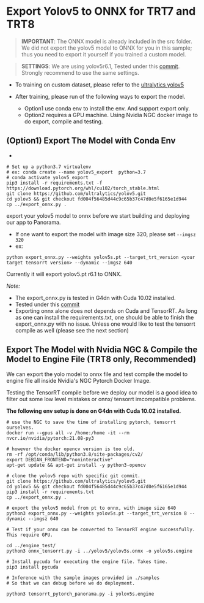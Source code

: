 # Export Yolov5 to ONNX for TRT7 and TRT8

> **IMPORTANT**: The ONNX model is already included in the src folder. We did not export the yolov5 model to ONNX for you in this sample; thus you need to export it yourself if you trained a custom model.

> **SETTINGS**: We are using yolov5r6.1, Tested under this [commit](https://github.com/ultralytics/yolov5/tree/fd004f56485d44c9c65b37c47d0e5f6165e1d944). Strongly recommend to use the same settings.

- To training on custom dataset, please refer to the [ultralytics yolov5](https://github.com/ultralytics/yolov5/blob/master/export.py)

- After training, please run of the following ways to export the model.
    - Option1 use conda env to install the env. And support export only.
    - Option2 requires a GPU machine. Using Nvidia NGC docker image to do export, compile and testing.

## (Option1) Export The Model with Conda Env
- 

```
# Set up a python3.7 virtualenv
# ex: conda create --name yolov5_export  python=3.7 
# conda activate yolov5_export
pip3 install -r requirements.txt -f https://download.pytorch.org/whl/cu102/torch_stable.html
git clone https://github.com/ultralytics/yolov5.git
cd yolov5 && git checkout fd004f56485d44c9c65b37c47d0e5f6165e1d944
cp ../export_onnx.py .
```
export your yolov5 model to onnx before we start building and deploying our app to Panorama. 
- If one want to export the model with image size 320, please set `--imgsz 320`
- ex:

```
python export_onnx.py --weights yolov5s.pt --target_trt_version <your target tensorrt version> --dynamic --imgsz 640
```

Currently it will export yolov5.pt r6.1 to ONNX. 

*Note:*
- The export_onnx.py is tested in G4dn with Cuda 10.02 installed.
- Tested under this [commit](https://github.com/ultralytics/yolov5/tree/fd004f56485d44c9c65b37c47d0e5f6165e1d944)
- Exporting onnx alone does not depends on Cuda and TensorRT. As long as one can install the requirements.txt, one should be able to finish the export_onnx.py with no issue. Unless one would like to test the tensorrt compile as well (please see the next section)

## Export The Model with Nvidia NGC & Compile the Model to Engine File (TRT8 only, Recommended)

We can export the yolo model to onnx file and test compile the model to engine file all inside Nvidia's NGC Pytorch Docker Image.

Testing the TensorRT compile before we deploy our model is a good idea to filter out some low level mistakes or onnx/ tensorrt imcompatible problems.

**The following env setup is done on G4dn with Cuda 10.02 installed.**


```
# use the NGC to save the time of installing pytorch, tensorrt ourselves.
docker run --gpus all -v /home:/home -it --rm nvcr.io/nvidia/pytorch:21.08-py3

# however the docker opencv version is too old.
rm -rf /opt/conda/lib/python3.8/site-packages/cv2/
export DEBIAN_FRONTEND="noninteractive"
apt-get update && apt-get install -y python3-opencv

# clone the yolov5 repo with specific git commit. 
git clone https://github.com/ultralytics/yolov5.git
cd yolov5 && git checkout fd004f56485d44c9c65b37c47d0e5f6165e1d944
pip3 install -r requirements.txt 
cp ../export_onnx.py .

# export the yolov5 model from pt to onnx, with image size 640
python3 export_onnx.py --weights yolov5s.pt --target_trt_version 8 --dynamic --imgsz 640

# Test if your onnx can be converted to TensorRT engine successfully. This require GPU.

cd ../engine_test/
python3 onnx_tensorrt.py -i ../yolov5/yolov5s.onnx -o yolov5s.engine

# Install pycuda for executing the engine file. Takes time.
pip3 install pycuda

# Inference with the sample images provided in ./samples
# So that we can debug before we do deployment.

python3 tensorrt_pytorch_panorama.py -i yolov5s.engine

```


 